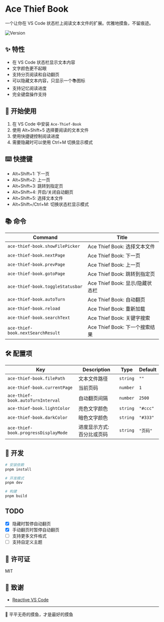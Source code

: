 # Ace Thief Book

一个让你在 VS Code 状态栏上阅读文本文件的扩展。优雅地摸鱼，不留痕迹。

<img alt="Version" src="https://img.shields.io/visual-studio-marketplace/v/kutius.ace-thief-book">

## ✨ 特性

- 在 VS Code 状态栏显示文本内容
- 文字颜色更不起眼
- 支持分页阅读和自动翻页
- 可以隐藏文本内容，只显示一个📚图标
- 支持记忆阅读进度
- 完全键盘操作支持

## 🚀 开始使用

1. 在 VS Code 中安装 `Ace-Thief-Book`
2. 使用 Alt+Shift+5 选择要阅读的文本文件
3. 使用快捷键控制阅读进度
4. 需要隐藏时可以使用 Ctrl+M 切换显示模式

## ⌨️ 快捷键

- Alt+Shift+1: 下一页
- Alt+Shift+2: 上一页
- Alt+Shift+3: 跳转到指定页
- Alt+Shift+4: 开启/关闭自动翻页
- Alt+Shift+5: 选择文本文件
- Alt+Shift+/Ctrl+M: 切换状态栏显示模式

## 📚 命令
<!-- commands -->

| Command                           | Title                    |
| --------------------------------- | ------------------------ |
| `ace-thief-book.showFilePicker`   | Ace Thief Book: 选择文本文件   |
| `ace-thief-book.nextPage`         | Ace Thief Book: 下一页      |
| `ace-thief-book.prevPage`         | Ace Thief Book: 上一页      |
| `ace-thief-book.gotoPage`         | Ace Thief Book: 跳转到指定页   |
| `ace-thief-book.toggleStatusbar`  | Ace Thief Book: 显示/隐藏状态栏 |
| `ace-thief-book.autoTurn`         | Ace Thief Book: 自动翻页     |
| `ace-thief-book.reload`           | Ace Thief Book: 重新加载     |
| `ace-thief-book.searchText`       | Ace Thief Book: 关键字搜索    |
| `ace-thief-book.nextSearchResult` | Ace Thief Book: 下一个搜索结果  |

<!-- commands -->

## 🛠️ 配置项
<!-- configs -->

| Key                                  | Description    | Type     | Default  |
| ------------------------------------ | -------------- | -------- | -------- |
| `ace-thief-book.filePath`            | 文本文件路径         | `string` | `""`     |
| `ace-thief-book.currentPage`         | 当前页码           | `number` | `1`      |
| `ace-thief-book.autoTurnInterval`    | 自动翻页间隔         | `number` | `2500`   |
| `ace-thief-book.lightColor`          | 亮色文字颜色         | `string` | `"#ccc"` |
| `ace-thief-book.darkColor`           | 暗色文字颜色         | `string` | `"#333"` |
| `ace-thief-book.progressDisplayMode` | 进度显示方式: 百分比或页码 | `string` | `"页码"`   |

<!-- configs -->

## 🔧 开发

```bash
# 安装依赖
pnpm install

# 开发模式
pnpm dev

# 构建
pnpm build
```

## TODO

- [x] 隐藏时暂停自动翻页
- [x] 手动翻页时暂停自动翻页
- [ ] 支持更多文件格式
- [ ] 支持自定义主题

## 📝 许可证

MIT

## 🌟 致谢

- [Reactive VS Code](https://kermanx.github.io/reactive-vscode/)

---
🎯 平平无奇的摸鱼，才是最好的摸鱼
